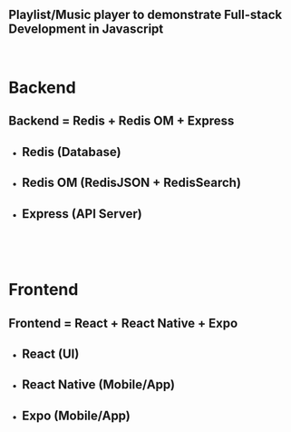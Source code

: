 ## Playlist/Music player to demonstrate Full-stack Development in Javascript
&nbsp;

# Backend
## Backend = Redis + Redis OM + Express
- ## Redis (Database)
- ## Redis OM (RedisJSON + RedisSearch)
- ## Express (API Server)
&nbsp;

&nbsp;

# Frontend
## Frontend = React + React Native + Expo
- ## React (UI)
- ## React Native (Mobile/App)
- ## Expo (Mobile/App)
